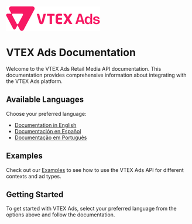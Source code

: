 ![VTEX Ads Logo](assets/vtex-ads-logo-pink-256.png)

# VTEX Ads Documentation

Welcome to the VTEX Ads Retail Media API documentation. This documentation provides comprehensive information about integrating with the VTEX Ads platform.

## Available Languages

Choose your preferred language:

* [Documentation in English](en/README.md)
* [Documentación en Español](es/README.md)
* [Documentação em Português](pt/README.md)

## Examples

Check out our [Examples](examples/README.md) to see how to use the VTEX Ads API for different contexts and ad types.

## Getting Started

To get started with VTEX Ads, select your preferred language from the options above and follow the documentation.
